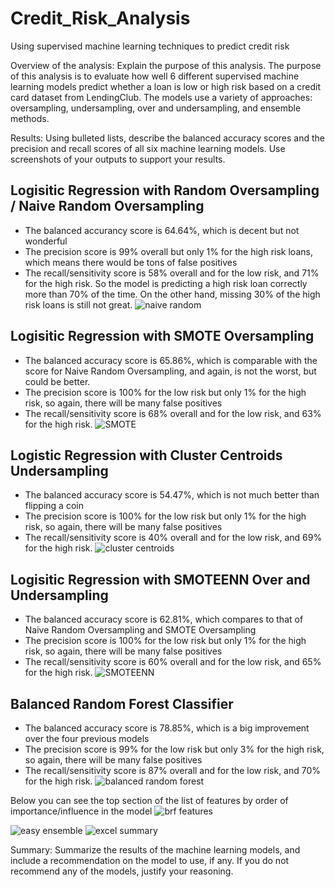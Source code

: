 # Credit_Risk_Analysis
Using supervised machine learning techniques to predict credit risk

Overview of the analysis: Explain the purpose of this analysis.
The purpose of this analysis is to evaluate how well 6 different supervised machine learning models predict whether a loan is low or high risk based on a credit card dataset from LendingClub. The models use a variety of approaches: oversampling, undersampling, over and undersampling, and ensemble methods.

Results: Using bulleted lists, describe the balanced accuracy scores and the precision and recall scores of all six machine learning models. Use screenshots of your outputs to support your results.

## Logisitic Regression with Random Oversampling / Naive Random Oversampling
 - The balanced accurancy score is 64.64%, which is decent but not wonderful
 - The precision score is 99% overall but only 1% for the high risk loans, which means there would be tons of false positives
 - The recall/sensitivity score is 58% overall and for the low risk, and 71% for the high risk. So the model is predicting a high risk loan correctly more than 70% of the time. On the other hand, missing 30% of the high risk loans is still not great.
![naive random](https://github.com/mgsrichard/Credit_Risk_Analysis/blob/main/Resources/naive_random_oversampling.png) <br>

## Logisitic Regression with SMOTE Oversampling
 - The balanced accuracy  score is 65.86%, which is comparable with the score for Naive Random Oversampling, and again, is not the worst, but could be better.
 - The precision score is 100% for the low risk but only 1% for the high risk, so again, there will be many false positives 
 - The recall/sensitivity score is 68% overall and for the low risk, and 63% for the high risk. 
![SMOTE](https://github.com/mgsrichard/Credit_Risk_Analysis/blob/main/Resources/SMOTE.png) <br>

## Logistic Regression with Cluster Centroids Undersampling
 - The balanced accuracy  score is 54.47%, which is not much better than flipping a coin
 - The precision score is 100% for the low risk but only 1% for the high risk, so again, there will be many false positives 
 - The recall/sensitivity score is 40% overall and for the low risk, and 69% for the high risk. 
![cluster centroids](https://github.com/mgsrichard/Credit_Risk_Analysis/blob/main/Resources/cluster_centroids.png) <br>

## Logisitic Regression with SMOTEENN Over and Undersampling
 - The balanced accuracy  score is 62.81%, which compares to that of Naive Random Oversampling and SMOTE Oversampling
 - The precision score is 100% for the low risk but only 1% for the high risk, so again, there will be many false positives 
 - The recall/sensitivity score is 60% overall and for the low risk, and 65% for the high risk. 
![SMOTEENN](https://github.com/mgsrichard/Credit_Risk_Analysis/blob/main/Resources/SMOTEENN.png) <br>

## Balanced Random Forest Classifier
 - The balanced accuracy  score is 78.85%, which is a big improvement over the four previous models
 - The precision score is 99% for the low risk but only 3% for the high risk, so again, there will be many false positives 
 - The recall/sensitivity score is 87% overall and for the low risk, and 70% for the high risk. 
![balanced random forest](https://github.com/mgsrichard/Credit_Risk_Analysis/blob/main/Resources/balanced_random_classifier.png) <br>

Below you can see the top section of the list of features by order of importance/influence in the model
![brf features](https://github.com/mgsrichard/Credit_Risk_Analysis/blob/main/Resources/balanced_random_features.png)


![easy ensemble](https://github.com/mgsrichard/Credit_Risk_Analysis/blob/main/Resources/easy_ensemble.png)
![excel summary](https://github.com/mgsrichard/Credit_Risk_Analysis/blob/main/Resources/summary.png)

Summary: Summarize the results of the machine learning models, and include a recommendation on the model to use, if any. If you do not recommend any of the models, justify your reasoning.
